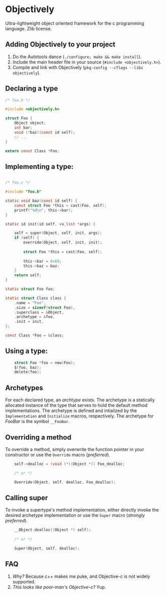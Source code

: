 Objectively
===
Ultra-lightweight object oriented framework for the c programming language. Zlib license.

Adding Objectively to your project
---
1. Do the Autotools dance (`./configure; make && make install`).
2. Include the main header file in your source (`#include <objectively.h>`).
3. Compile and link with Objectively (`pkg-config --cflags --libs objectively`).

Declaring a type
---
```c
/* foo.h */

#include <objectively.h>

struct Foo {
    Object object;
    int bar;
    void (*baz)(const id self);
    // ...
}

extern const Class *Foo;
```

Implementing a type:
---
```c

/* foo.c */

#include "foo.h"

static void baz(const id self) {
    const struct Foo *this = cast(Foo, self);
    printf("%d\n", this->bar);
}

static id init(id self, va_list *args) {

    self = super(Object, self, init, args);
    if (self) {
        override(Object, self, init, init);
        
    	struct Foo *this = cast(Foo, self);
    	
    	this->bar = 0x69;
        this->baz = baz;
    }
    return self;
}

static struct Foo foo;

static struct Class class {
    .name = "Foo",
    .size = sizeof(struct Foo),
    .superclass = &Object,
    .archetype = &foo,
    .init = init,
};

const Class *Foo = &class;

```

Using a type:
---
```c
	struct Foo *foo = new(Foo);
	$(foo, baz);
	delete(foo);
```

Archetypes
---
For each declared type, an _archtype_ exists. The archetype is a statically allocated instance of the type that serves to hold the default method implementations. The archetype is defined and intialized by the `Implementation` and `Initialize` macros, respectively. The archetype for _FooBar_ is the symbol `__FooBar`.

Overriding a method
---
To override a method, simply overwrite the function pointer in your constructor or use the `Override` macro (*preferred*).

```c
	self->dealloc = (void (*)(Object *)) Foo_dealloc;

	/* or */

	Override(Object, self, dealloc, Foo_dealloc);
```

Calling super
---
To invoke a supertype's method implementation, either directly invoke the desired archetype implementation or use the `Super` macro (*strongly preferred*).

```c
	__Object.dealloc((Object *) self);
	
	/* or */

	Super(Object, self, dealloc);
```

FAQ
---
1. *Why?* Because c++ makes me puke, and Objective-c is not widely supported. 
1. *This looks like poor-man's Objective-c?* Yup.
